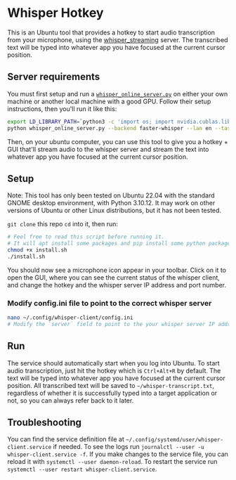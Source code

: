 # Whisper Hotkey

This is an Ubuntu tool that provides a hotkey to start audio transcription from your microphone, using the [whisper_streaming](https://github.com/ufal/whisper_streaming) server. The transcribed text will be typed into whatever app you have focused at the current cursor position.

## Server requirements

You must first setup and run a [`whisper_online_server.py`](https://github.com/ufal/whisper_streaming/blob/main/whisper_online_server.py) on either your own machine or another local machine with a good GPU.
Follow their setup instructions, then you'll run it like this:

```bash
export LD_LIBRARY_PATH=`python3 -c 'import os; import nvidia.cublas.lib; import nvidia.cudnn.lib; print(os.path.dirname(nvidia.cublas.lib.__file__) + ":" + os.path.dirname(nvidia.cudnn.lib.__file__))'`
python whisper_online_server.py --backend faster-whisper --lan en --task transcribe --model small.en --host 0.0.0.0
```

Then, on your ubuntu computer, you can use this tool to give you a hotkey + GUI that'll stream audio to the whisper server and stream the text into whatever app you have focused at the current cursor position.

## Setup

Note: This tool has only been tested on Ubuntu 22.04 with the standard GNOME desktop environment, with Python 3.10.12.
It may work on other versions of Ubuntu or other Linux distributions, but it has not been tested.

`git clone` this repo `cd` into it, then run:

```bash
# Feel free to read this script before running it.
# It will apt install some packages and pip install some python packages in a venv in this repo directory.
chmod +x install.sh
./install.sh
```

You should now see a microphone icon appear in your toolbar. Click on it to open the GUI, where you can see the current status of the whisper client, and change the hotkey and the whisper server IP address and port number.

### Modify config.ini file to point to the correct whisper server

```bash
nano ~/.config/whisper-client/config.ini
# Modify the `server` field to point to the your whisper server IP address and port number, if not already set correctly
```

## Run

The service should automatically start when you log into Ubuntu. To start audio transcription, just hit the hotkey which is `Ctrl+Alt+R` by default. The text will be typed into whatever app you have focused at the current cursor position. All transcribed text will be saved to `~/whisper-transcript.txt`, regardless of whether it is successfully typed into a target application or not, so you can always refer back to it later.

## Troubleshooting

You can find the service definition file at `~/.config/systemd/user/whisper-client.service` if needed.
To see the logs run `journalctl --user -u whisper-client.service -f`.
If you make changes to the service file, you can reload it with `systemctl --user daemon-reload`.
To restart the service run `systemctl --user restart whisper-client.service`.